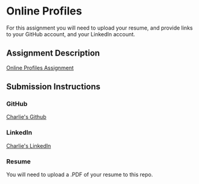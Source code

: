 # Online Profiles
For this assignment you will need to upload your resume, and provide links to your GitHub account, and your LinkedIn account.

## Assignment Description
[Online Profiles Assignment](https://education.launchcode.org/liftoff/assignments/online-profiles/)

## Submission Instructions

### GitHub
<a href = "https://github.com/cdi11">Charlie's Github</a>

### LinkedIn
<a href = "https://www.linkedin.com/in/charles-dill-8175b9158">Charlie's LinkedIn</a>

### Resume
You will need to upload a .PDF of your resume to this repo.
